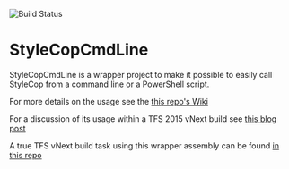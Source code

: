 ![Build Status](https://richardfennell.visualstudio.com/DefaultCollection/_apis/public/build/definitions/670b3a60-2021-47ab-a88b-d76ebd888a2f/9/badge)
# StyleCopCmdLine
StyleCopCmdLine is a wrapper project to make it possible to easily call StyleCop from a command line or a PowerShell script.

For more details on the usage see the [this repo's Wiki](https://github.com/rfennell/StyleCopCmdLine/wiki)

For a discussion of its usage within a TFS 2015 vNext build see [this blog post](http://blogs.blackmarble.co.uk/blogs/rfennell/post/2015/04/03/Running-StyleCop-from-the-command-line-and-in-a-TFS-2015-vNext-build.aspx)

A true TFS vNext build task using this wrapper assembly can be found [in this repo](https://github.com/rfennell/vNextBuild)
